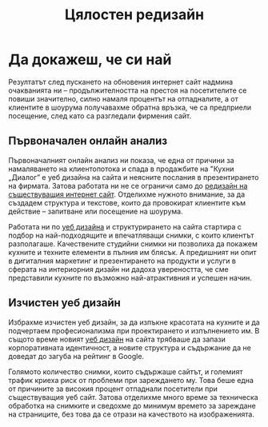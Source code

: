 ﻿---
layout: post
order: 7
rel: /about/kuhnidialog/web-design
service: /services/web-design
project: /portfolio/kuhnidialog
header: compact
display: summary cover
title: Цялостен редизайн
description: Редизайна на сайта на Кухни Диалог надмина очакванията ни по отношение на своята ефективност.
summary: Резултатът след пускането на обновения интернет сайт надмина очакванията ни – продължителността на престоя на посетителите се повиши значително, силно намаля процентът на отпадналите, а от клиентите в шоурума получавахме обратна връзка, че са предприели посещение, след като са разгледали фирмения сайт.
image: /business/kuhnidialog/web.jpg
preview: /business/kuhnidialog/web-preview.jpg
featured: true
featuredOrder: 11
---
# Да докажеш, че си най
Резултатът след пускането на обновения интернет сайт надмина очакванията ни – продължителността на престоя на посетителите се повиши значително, силно намаля процентът на отпадналите, а от клиентите в шоурума получавахме обратна връзка, че са предприели посещение, след като са разгледали фирмения сайт.

## Първоначален онлайн анализ
Първоначалният онлайн анализ ни показа, че една от причини за намаляването на клиентопотока и спада в продажбите на "Кухни „Диалог” е уеб дизайна на сайта и неясните послания в презентирането на фирмата. Затова работата ни не се ограничи само до [редизайн на съществуващия интернет сайт](./../../маркетинг/уеб-дизайн.html). Отделихме нужното внимание, за да създадем структура и текстове, които да провокират клиентите към действие – запитване или посещение на шоурума.

Работата ни по [уеб дизайна](./../../маркетинг/уеб-дизайн.html) и структурирането на сайта стартира с подбор на най-подходящите и впечатляващи снимки, с които клиентът разполагаше. Качествените студийни снимки ни позволиха да покажем кухните и техните елементи в пълния им блясък. А предишният ни опит в дигиталния маркетинг и презентирането на продукти и услуги в сферата на интериорния дизайн ни дадоха увереността, че сме представили кухните по възможно най-атрактивния и успешен начин.

## Изчистен уеб дизайн
Избрахме изчистен уеб дизайн, за да изпъкне красотата на кухните и да подчертаем професионализма при проектирането и изпълнението им. В същото време новият [уеб дизайн](./../../маркетинг/уеб-дизайн.html) на сайта трябваше да запази корпоративната идентичност, а новите структура и съдържание да не доведат до загуба на рейтинг в Google.

Голямото количество снимки, които съдържаше сайтът, и големият трафик криеха риск от проблеми при зареждането му. Това беше една от причините за високия процент отпаднали посетители при съществуващия уеб сайт. Затова отделихме много време за техническа обработка на снимките и сведохме до минимум времето за зареждане на страниците, без това да се отрази на качеството на изображенията.

